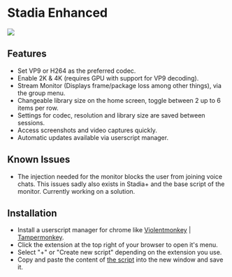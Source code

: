 # Stadia Enhanced

![](https://i.imgur.com/7X5ijnA.png)

## Features

* Set VP9 or H264 as the preferred codec.
* Enable 2K & 4K (requires GPU with support for VP9 decoding).
* Stream Monitor (Displays frame/package loss among other things), via the group menu.
* Changeable library size on the home screen, toggle between 2 up to 6 items per row.
* Settings for codec, resolution and library size are saved between sessions.
* Access screenshots and video captures quickly.
* Automatic updates available via userscript manager.

## Known Issues

* The injection needed for the monitor blocks the user from joining voice chats. This issues sadly also exists in Stadia+ and the base script of the monitor. Currently working on a solution.

## Installation
* Install a userscript manager for chrome like [Violentmonkey](https://chrome.google.com/webstore/detail/violentmonkey/jinjaccalgkegednnccohejagnlnfdag) | [Tampermonkey](https://chrome.google.com/webstore/detail/tampermonkey/dhdgffkkebhmkfjojejmpbldmpobfkfo).
* Click the extension at the top right of your browser to open it's menu.
* Select "+" or "Create new script" depending on the extension you use.
* Copy and paste the content of [the script](https://github.com/ChristopherKlay/StadiaEnhanced/blob/master/main.js) into the new window and save it.
